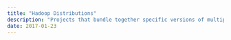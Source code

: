 ```yaml
---
title: "Hadoop Distributions"
description: "Projects that bundle together specific versions of multiple components around the Hadoop ecosystem, certify that these work together, and deliver packages and other installation mechanisms for installing and managing these."
date: 2017-01-23
---
```

